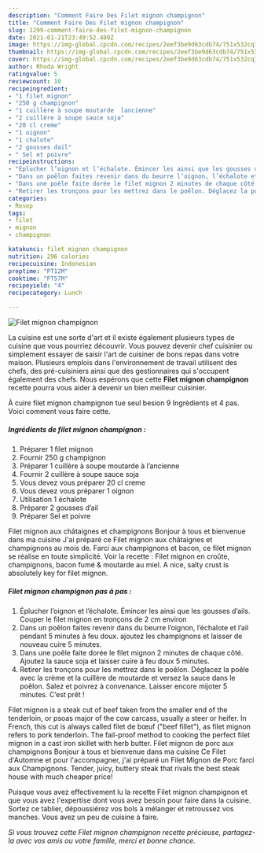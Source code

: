 ```yaml
---
description: "Comment Faire Des Filet mignon champignon"
title: "Comment Faire Des Filet mignon champignon"
slug: 1299-comment-faire-des-filet-mignon-champignon
date: 2021-01-21T23:49:52.400Z
image: https://img-global.cpcdn.com/recipes/2eef3be9d63cdb74/751x532cq70/filet-mignon-champignon-photo-principale-de-la-recette.jpg
thumbnail: https://img-global.cpcdn.com/recipes/2eef3be9d63cdb74/751x532cq70/filet-mignon-champignon-photo-principale-de-la-recette.jpg
cover: https://img-global.cpcdn.com/recipes/2eef3be9d63cdb74/751x532cq70/filet-mignon-champignon-photo-principale-de-la-recette.jpg
author: Rhoda Wright
ratingvalue: 5
reviewcount: 10
recipeingredient:
- "1 filet mignon"
- "250 g champignon"
- "1 cuillère à soupe moutarde  lancienne"
- "2 cuillère à soupe sauce soja"
- "20 cl creme"
- "1 oignon"
- "1 chalote"
- "2 gousses dail"
- " Sel et poivre"
recipeinstructions:
- "Éplucher l’oignon et l’échalote. Émincer les ainsi que les gousses d’ails. Couper le filet mignon en tronçons de 2 cm environ"
- "Dans un poêlon faites revenir dans du beurre l’oignon, l’échalote et l’ail pendant 5 minutes à feu doux. ajoutez les champignons et laisser de nouveau cuire 5 minutes."
- "Dans une poêle faite dorée le filet mignon 2 minutes de chaque côté. Ajoutez la sauce soja et laisser cuire à feu doux 5 minutes."
- "Retirer les tronçons pour les mettrez dans le poêlon. Déglacez la poêle avec la crème et la cuillère de moutarde et versez la sauce dans le poêlon. Salez et poivrez à convenance. Laisser encore mijoter 5 minutes. C’est prêt !"
categories:
- Resep
tags:
- filet
- mignon
- champignon

katakunci: filet mignon champignon 
nutrition: 296 calories
recipecuisine: Indonesian
preptime: "PT12M"
cooktime: "PT57M"
recipeyield: "4"
recipecategory: Lunch

---
```



![Filet mignon champignon](https://img-global.cpcdn.com/recipes/2eef3be9d63cdb74/751x532cq70/filet-mignon-champignon-photo-principale-de-la-recette.jpg)

La cuisine est une sorte d'art et il existe également plusieurs types de cuisine que vous pourriez découvrir. Vous pouvez devenir chef cuisinier ou simplement essayer de saisir l'art de cuisiner de bons repas dans votre maison. Plusieurs emplois dans l'environnement de travail utilisent des chefs, des pré-cuisiniers ainsi que des gestionnaires qui s'occupent également des chefs. Nous espérons que cette <strong> Filet mignon champignon </strong> recette pourra vous aider à devenir un bien meilleur cuisinier.

<!--inarticleads1-->

À cuire filet mignon champignon tue seul besion 9 Ingrédients et 4 pas. Voici comment vous faire cette.

##### Ingrédients de filet mignon champignon :

1. Préparer 1 filet mignon
1. Fournir 250 g champignon
1. Préparer 1 cuillère à soupe moutarde à l’ancienne
1. Fournir 2 cuillère à soupe sauce soja
1. Vous devez vous préparer 20 cl creme
1. Vous devez vous préparer 1 oignon
1. Utilisation 1 échalote
1. Préparer 2 gousses d’ail
1. Préparer  Sel et poivre


Filet mignon aux châtaignes et champignons Bonjour à tous et bienvenue dans ma cuisine J&#39;ai préparé ce Filet mignon aux châtaignes et champignons au mois de. Farci aux champignons et bacon, ce filet mignon se réalise en toute simplicité. Voir la recette : Filet mignon en croûte, champignons, bacon fumé &amp; moutarde au miel. A nice, salty crust is absolutely key for filet mignon. 

<!--inarticleads2-->

##### Filet mignon champignon pas à pas :

1. Éplucher l’oignon et l’échalote. Émincer les ainsi que les gousses d’ails. Couper le filet mignon en tronçons de 2 cm environ
1. Dans un poêlon faites revenir dans du beurre l’oignon, l’échalote et l’ail pendant 5 minutes à feu doux. ajoutez les champignons et laisser de nouveau cuire 5 minutes.
1. Dans une poêle faite dorée le filet mignon 2 minutes de chaque côté. Ajoutez la sauce soja et laisser cuire à feu doux 5 minutes.
1. Retirer les tronçons pour les mettrez dans le poêlon. Déglacez la poêle avec la crème et la cuillère de moutarde et versez la sauce dans le poêlon. Salez et poivrez à convenance. Laisser encore mijoter 5 minutes. C’est prêt !


Filet mignon is a steak cut of beef taken from the smaller end of the tenderloin, or psoas major of the cow carcass, usually a steer or heifer. In French, this cut is always called filet de bœuf (&#34;beef fillet&#34;), as filet mignon refers to pork tenderloin. The fail-proof method to cooking the perfect filet mignon in a cast iron skillet with herb butter. Filet mignon de porc aux champignons Bonjour à tous et bienvenue dans ma cuisine Ce Filet d&#39;Automne et pour l&#39;accompagner, j&#39;ai préparé un Filet Mignon de Porc farci aux Champignons. Tender, juicy, buttery steak that rivals the best steak house with much cheaper price! 

<!--inarticleads1-->

<p>
Puisque vous avez effectivement lu la recette Filet mignon champignon et que vous avez l'expertise dont vous avez besoin pour faire dans la cuisine. Sortez ce tablier, dépoussiérez vos bols à mélanger et retroussez vos manches. Vous avez un peu de cuisine à faire.
</p>

<p>
<i>Si vous trouvez cette Filet mignon champignon recette précieuse, partagez-la avec vos amis ou votre famille, merci et bonne chance.</i>
</p>

